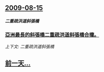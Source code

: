 ## [2009-08-15](/news/2009/08/15/index.md)

##### 二重疏洪道斜張橋
### [ 亞洲最長的斜張橋二重疏洪道斜張橋合攏。](/news/2009/08/15/亞洲最長的斜張橋二重疏洪道斜張橋合攏.md)
_上下文: 二重疏洪道斜張橋_

## [前一天...](/news/2009/08/14/index.md)

